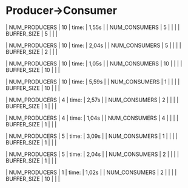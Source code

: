 # Producer->Consumer


| NUM_PRODUCERS  | 10   | time:   | 1,55s |
| NUM_CONSUMERS  | 5    |         |       |
| BUFFER_SIZE    | 5    |         |       |

| NUM_PRODUCERS  | 10   | time:   | 2,04s |
| NUM_CONSUMERS  | 5    |         |       |
| BUFFER_SIZE    | 2    |         |       |

| NUM_PRODUCERS  | 10   | time:   | 1,05s |
| NUM_CONSUMERS  | 10   |         |       |
| BUFFER_SIZE    | 10   |         |       |

| NUM_PRODUCERS  | 10   | time:   | 5,59s |
| NUM_CONSUMERS  | 1    |         |       |
| BUFFER_SIZE    | 10   |         |       |

| NUM_PRODUCERS  | 4    | time:   | 2,57s |
| NUM_CONSUMERS  | 2    |         |       |
| BUFFER_SIZE    | 1    |         |       |

| NUM_PRODUCERS  | 4    | time:   | 1,04s |
| NUM_CONSUMERS  | 4    |         |       |
| BUFFER_SIZE    | 1    |         |       |

| NUM_PRODUCERS  | 5    | time:   | 3,09s |
| NUM_CONSUMERS  | 1    |         |       |
| BUFFER_SIZE    | 1    |         |       |

| NUM_PRODUCERS  | 5    | time:   | 2,04s |
| NUM_CONSUMERS  | 2    |         |       |
| BUFFER_SIZE    | 1    |         |       |

| NUM_PRODUCERS  | 1    | time:   | 1,02s |
| NUM_CONSUMERS  | 2    |         |       |
| BUFFER_SIZE    | 10   |         |       |
